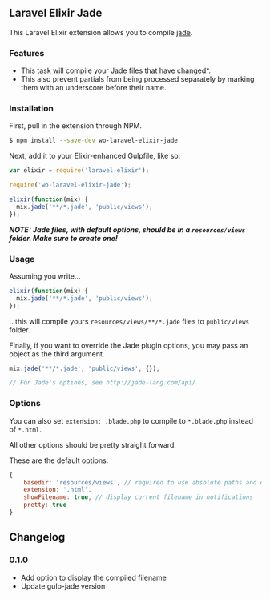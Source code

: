 ## Laravel Elixir Jade

This Laravel Elixir extension allows you to compile [jade](https://github.com/pugjs/jade).

### Features

* This task will compile your Jade files that have changed*.
* This also prevent partials from being processed separately by marking them with an underscore before their name.

### Installation

First, pull in the extension through NPM.

```sh
$ npm install --save-dev wo-laravel-elixir-jade
```

Next, add it to your Elixir-enhanced Gulpfile, like so:

```javascript
var elixir = require('laravel-elixir');

require('wo-laravel-elixir-jade');

elixir(function(mix) {
  mix.jade('**/*.jade', 'public/views');
});
```

***NOTE: Jade files, with default options, should be in a `resources/views` folder. Make sure to create one!***

### Usage

Assuming you write...

```javascript
elixir(function(mix) {
  mix.jade('**/*.jade', 'public/views');
});
```

...this will compile yours `resources/views/**/*.jade` files to `public/views` folder.

Finally, if you want to override the Jade plugin options, you may pass an object as the third argument.

```javascript
mix.jade('**/*.jade', 'public/views', {});

// For Jade's options, see http://jade-lang.com/api/
```

### Options

You can also set `extension: .blade.php` to compile to `*.blade.php` instead of `*.html`.

All other options should be pretty straight forward.

These are the default options:

```javascript
{
    basedir: 'resources/views', // required to use absolute paths and default jade source folder
    extension: '.html',
    showFilename: true, // display current filename in notifications
    pretty: true
}
```

## Changelog

### 0.1.0

  * Add option to display the compiled filename
  * Update gulp-jade version
